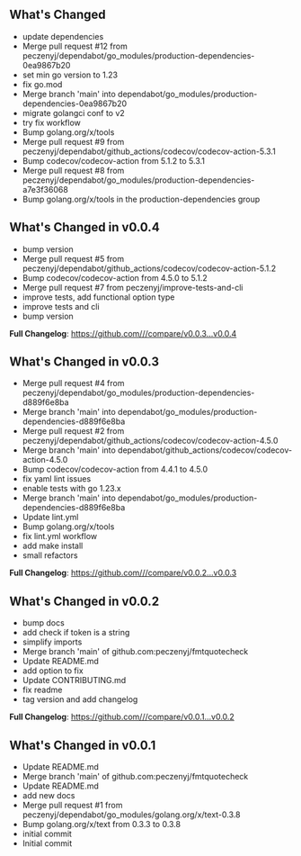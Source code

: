 ## What's Changed
* update dependencies
* Merge pull request #12 from peczenyj/dependabot/go_modules/production-dependencies-0ea9867b20
* set min go version to 1.23
* fix go.mod
* Merge branch 'main' into dependabot/go_modules/production-dependencies-0ea9867b20
* migrate golangci conf to v2
* try fix workflow
* Bump golang.org/x/tools
* Merge pull request #9 from peczenyj/dependabot/github_actions/codecov/codecov-action-5.3.1
* Bump codecov/codecov-action from 5.1.2 to 5.3.1
* Merge pull request #8 from peczenyj/dependabot/go_modules/production-dependencies-a7e3f36068
* Bump golang.org/x/tools in the production-dependencies group

## What's Changed in v0.0.4
* bump version
* Merge pull request #5 from peczenyj/dependabot/github_actions/codecov/codecov-action-5.1.2
* Bump codecov/codecov-action from 4.5.0 to 5.1.2
* Merge pull request #7 from peczenyj/improve-tests-and-cli
* improve tests, add functional option type
* improve tests and cli
* bump version

**Full Changelog**: https://github.com///compare/v0.0.3...v0.0.4

## What's Changed in v0.0.3
* Merge pull request #4 from peczenyj/dependabot/go_modules/production-dependencies-d889f6e8ba
* Merge branch 'main' into dependabot/go_modules/production-dependencies-d889f6e8ba
* Merge pull request #2 from peczenyj/dependabot/github_actions/codecov/codecov-action-4.5.0
* Merge branch 'main' into dependabot/github_actions/codecov/codecov-action-4.5.0
* Bump codecov/codecov-action from 4.4.1 to 4.5.0
* fix yaml lint issues
* enable tests with go 1.23.x
* Merge branch 'main' into dependabot/go_modules/production-dependencies-d889f6e8ba
* Update lint.yml
* Bump golang.org/x/tools
* fix lint.yml workflow
* add make install
* small refactors

**Full Changelog**: https://github.com///compare/v0.0.2...v0.0.3

## What's Changed in v0.0.2
* bump docs
* add check if token is a string
* simplify imports
* Merge branch 'main' of github.com:peczenyj/fmtquotecheck
* Update README.md
* add option to fix
* Update CONTRIBUTING.md
* fix readme
* tag version and add changelog

**Full Changelog**: https://github.com///compare/v0.0.1...v0.0.2

## What's Changed in v0.0.1
* Update README.md
* Merge branch 'main' of github.com:peczenyj/fmtquotecheck
* Update README.md
* add new docs
* Merge pull request #1 from peczenyj/dependabot/go_modules/golang.org/x/text-0.3.8
* Bump golang.org/x/text from 0.3.3 to 0.3.8
* initial commit
* Initial commit

<!-- generated by git-cliff -->
